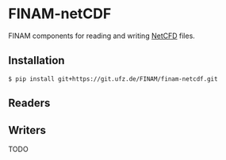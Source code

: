 # FINAM-netCDF

FINAM components for reading and writing [NetCFD](https://www.unidata.ucar.edu/software/netcdf/) files.

## Installation

```shell
$ pip install git+https://git.ufz.de/FINAM/finam-netcdf.git
```

## Readers



## Writers

TODO
